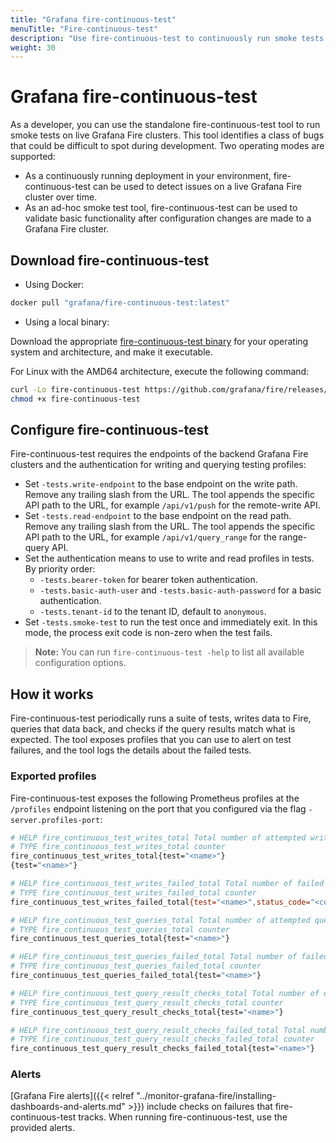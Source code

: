 ```yaml
---
title: "Grafana fire-continuous-test"
menuTitle: "Fire-continuous-test"
description: "Use fire-continuous-test to continuously run smoke tests on live Grafana Fire clusters."
weight: 30
---
```


# Grafana fire-continuous-test

As a developer, you can use the standalone fire-continuous-test tool to run smoke tests on live Grafana Fire clusters.
This tool identifies a class of bugs that could be difficult to spot during development.
Two operating modes are supported:

- As a continuously running deployment in your environment, fire-continuous-test can be used to detect issues on a live Grafana Fire cluster over time.
- As an ad-hoc smoke test tool, fire-continuous-test can be used to validate basic functionality after configuration changes are made to a Grafana Fire cluster.

## Download fire-continuous-test

- Using Docker:

```bash
docker pull "grafana/fire-continuous-test:latest"
```

- Using a local binary:

Download the appropriate [fire-continuous-test binary](https://github.com/grafana/fire/releases/latest) for your operating system and architecture, and make it executable.

For Linux with the AMD64 architecture, execute the following command:

```bash
curl -Lo fire-continuous-test https://github.com/grafana/fire/releases/latest/download/fire-continuous-test-linux-amd64
chmod +x fire-continuous-test
```

## Configure fire-continuous-test

Fire-continuous-test requires the endpoints of the backend Grafana Fire clusters and the authentication for writing and querying testing profiles:

- Set `-tests.write-endpoint` to the base endpoint on the write path. Remove any trailing slash from the URL. The tool appends the specific API path to the URL, for example `/api/v1/push` for the remote-write API.
- Set `-tests.read-endpoint` to the base endpoint on the read path. Remove any trailing slash from the URL. The tool appends the specific API path to the URL, for example `/api/v1/query_range` for the range-query API.
- Set the authentication means to use to write and read profiles in tests. By priority order:
  - `-tests.bearer-token` for bearer token authentication.
  - `-tests.basic-auth-user` and `-tests.basic-auth-password` for a basic authentication.
  - `-tests.tenant-id` to the tenant ID, default to `anonymous`.
- Set `-tests.smoke-test` to run the test once and immediately exit. In this mode, the process exit code is non-zero when the test fails.

> **Note:** You can run `fire-continuous-test -help` to list all available configuration options.

## How it works

Fire-continuous-test periodically runs a suite of tests, writes data to Fire, queries that data back, and checks if the query results match what is expected.
The tool exposes profiles that you can use to alert on test failures, and the tool logs the details about the failed tests.

### Exported profiles

Fire-continuous-test exposes the following Prometheus profiles at the `/profiles` endpoint listening on the port that you configured via the flag `-server.profiles-port`:

```bash
# HELP fire_continuous_test_writes_total Total number of attempted write requests.
# TYPE fire_continuous_test_writes_total counter
fire_continuous_test_writes_total{test="<name>"}
{test="<name>"}

# HELP fire_continuous_test_writes_failed_total Total number of failed write requests.
# TYPE fire_continuous_test_writes_failed_total counter
fire_continuous_test_writes_failed_total{test="<name>",status_code="<code>"}

# HELP fire_continuous_test_queries_total Total number of attempted query requests.
# TYPE fire_continuous_test_queries_total counter
fire_continuous_test_queries_total{test="<name>"}

# HELP fire_continuous_test_queries_failed_total Total number of failed query requests.
# TYPE fire_continuous_test_queries_failed_total counter
fire_continuous_test_queries_failed_total{test="<name>"}

# HELP fire_continuous_test_query_result_checks_total Total number of query results checked for correctness.
# TYPE fire_continuous_test_query_result_checks_total counter
fire_continuous_test_query_result_checks_total{test="<name>"}

# HELP fire_continuous_test_query_result_checks_failed_total Total number of query results failed when checking for correctness.
# TYPE fire_continuous_test_query_result_checks_failed_total counter
fire_continuous_test_query_result_checks_failed_total{test="<name>"}
```

### Alerts

[Grafana Fire alerts]({{< relref "../monitor-grafana-fire/installing-dashboards-and-alerts.md" >}}) include checks on failures that fire-continuous-test tracks.
When running fire-continuous-test, use the provided alerts.
